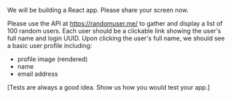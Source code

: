 We will be building a React app. Please share your screen now.

Please use the API at https://randomuser.me/ to gather and display a list of 100 random users. Each user should be a clickable link showing the user's full name and login UUID. Upon clicking the user's full name, we should see a basic user profile including:

- profile image (rendered)
- name
- email address

[Tests are always a good idea. Show us how you would test your app.]
